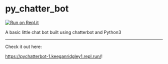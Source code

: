 # py_chatter_bot

[![Run on Repl.it](https://repl.it/badge/github/keeganridgley107/py_chatter_bot)](https://repl.it/github/keeganridgley107/py_chatter_bot)

A basic little chat bot built using chatterbot and Python3 

-----

Check it out here:

https://pychatterbot-1.keeganridgley1.repl.run/! 




